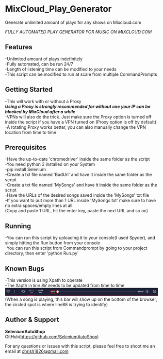 # MixCloud_Play_Generator
Generate unlimited amount of plays for any shows on Mixcloud.com

*FULLY AUTOMATED PLAY GENERATOR FOR MUSIC ON MIXCLOUD.COM*

## Features  
-Unlimited amount of plays indefinitely  
-Fully automated, can be run 24/7  
-Length of listening time can be modified to your needs  
-This script can be modified to run at scale from multiple CommandPrompts  

## Getting Started  
-This will work with or without a Proxy  
***Using a Proxy is strongly recommended for without one your IP can be blocked by MixCloud after a while***  
-VPNs will also do the trick. Just make sure the Proxy option is turned off inside the script if you have a VPN turned on (Proxy option is off by default)  
-A rotating Proxy works better, you can also manually change the VPN location from time to time  

## Prerequisites  
-Have the up-to-date 'chromedriver' inside the same folder as the script  
-You need python 3 installed on your System  
-pip install Selenium  
-Create a txt file named 'BadUrl' and have it inside the same folder as the script  
-Create a txt file named 'MySongs' and have it inside the same folder as the script  
-Have the URLs of the desired songs saved inside the 'MySongs' txt file  
-If you want to put more than 1 URL inside 'MySongs.txt' make sure to have no extra spaces/empty lines at all  
(Copy and paste 1 URL, hit the enter key, paste the next URL and so on)  

## Running  
-You can run this script by uploading it to your console(I used Spyder), and simply hitting the Run button from your console  
-You can run this script from Commandprompt by going to your project directory, then enter 'python Run.py'  

## Known Bugs  
-This version is using Xpath to operate  
-The Xapth in *line 88* needs to be updated from time to time  
![line88](https://github.com/SeleniumAutoShop/MixCloud_Play_Generator/blob/22abc00982dd900cb011588eab1a923a95c1bd9f/line88.JPG)  
(When a song is playing, this bar will show up on the bottom of the browser, the circled spot is where line88 is trying to identify)

## Author & Support
**SeleniumAutoShop**  
GitHub(https://github.com/SeleniumAutoShop)  


For any questions or issues with this script, please feel free to shoot me an email at chrish1826@gmail.com  
